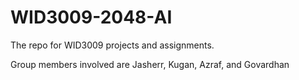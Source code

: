 # WID3009-2048-AI
The repo for WID3009 projects and assignments. 

Group members involved are Jasherr, Kugan, Azraf, and Govardhan
